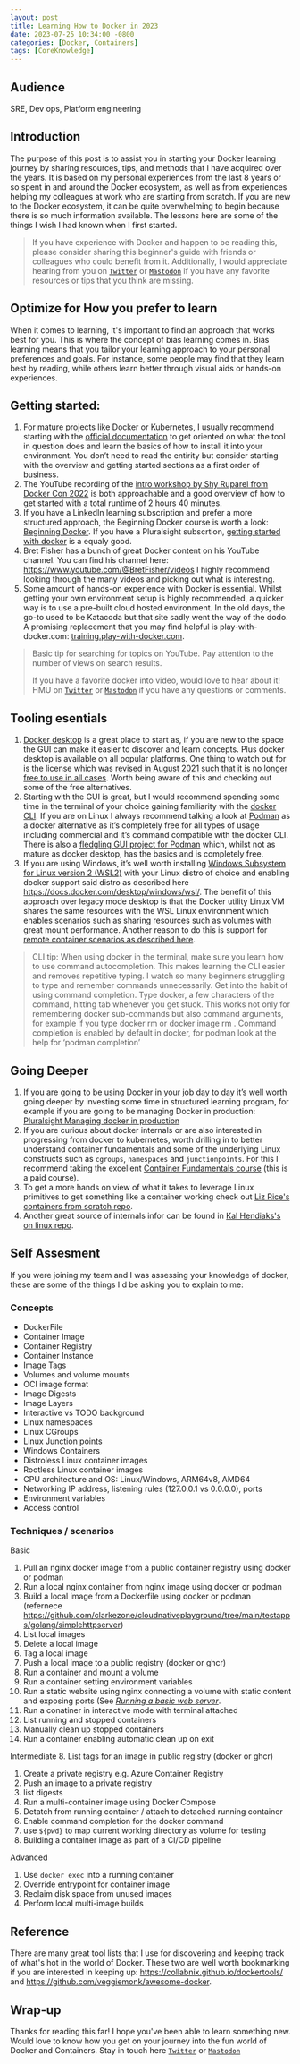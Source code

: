 ```yaml
---
layout: post
title: Learning How to Docker in 2023
date: 2023-07-25 10:34:00 -0800
categories: [Docker, Containers]
tags: [CoreKnowledge]
---
```

## Audience
SRE, Dev ops, Platform engineering

## Introduction
The purpose of this post is to assist you in starting your Docker learning journey by sharing resources, tips, and methods that I have acquired over the years. It is based on my personal experiences from the last 8 years or so spent in and around the Docker ecosystem, as well as from experiences helping my colleagues at work who are starting from scratch. If you are new to the Docker ecosystem, it can be quite overwhelming to begin because there is so much information available. The lessons here are some of the things I wish I had known when I first started.

> If you have experience with Docker and happen to be reading this, please consider sharing this beginner's guide with friends or colleagues who could benefit from it. Additionally, I would appreciate hearing from you on <a href="https://q6o.to/czt" target="_blank">`Twitter`</a> or <a href="https://q6o.to/czm" target="_blank">`Mastodon`</a> if you have any favorite resources or tips that you think are missing.

## Optimize for How you prefer to learn
    
When it comes to learning, it's important to find an approach that works best for you. This is where the concept of bias learning comes in. Bias learning means that you tailor your learning approach to your personal preferences and goals. For instance, some people may find that they learn best by reading, while others learn better through visual aids or hands-on experiences.

## Getting started:
1. For mature projects like Docker or Kubernetes, I usually recommend starting with the <a href="https://q6o.to/dodocs" target="_blank">official documentation</a> to get oriented on what the tool in question does and learn the basics of how to install it into your environment.  You don’t need to read the entirity but consider starting with the overview and getting started sections as a first order of business.
2. The YouTube recording of the <a href="https://q6o.to/doinws" target="_blank">intro workshop by Shy Ruparel from Docker Con 2022</a> is both approachable and a good overview of how to get started with a total runtime of 2 hours 40 minutes.
3. If you have a LinkedIn learning subscription and prefer a more structured approach, the Beginning Docker course is worth a look: <a href="https://q6o.to/dolilgs" target="_blank">Beginning Docker</a>.  If you have a Pluralsight subscrtion, <a href="https://q6o.to/pludogs" target="_blank">getting started with docker</a> is a equaly good.
4. Bret Fisher has a bunch of great Docker content on his YouTube channel.  You can find his channel here: <a href="https://q6o.to/ytbrfi" target="_blank">https://www.youtube.com/@BretFisher/videos</a> I highly recommend looking through the many videos and picking out what is interesting.
5. Some amount of hands-on experience with Docker is essential.  Whilst getting your own environment setup is highly recommended, a quicker way is to use a pre-built cloud hosted environment.  In the old days, the go-to used to be Katacoda but that site sadly went the way of the dodo.  A promising replacement that you may find helpful is play-with-docker.com: <a href="https://q6o.to/doplwi" target="_blank">training.play-with-docker.com</a>.

> Basic tip for searching for topics on YouTube.  Pay attention to the number of views on search results.
> 
> If you have a favorite docker into video, would love to hear about it!  HMU on <a href="https://q6o.to/czt" target="_blank">`Twitter`</a> or <a href="https://q6o.to/czm" target="_blank">`Mastodon`</a> if you have any questions or comments.



## Tooling esentials
1. <a href="https://q6o.to/dodeski" target="_blank">Docker desktop</a> is a great place to start as, if you are new to the space the GUI can make it easier to discover and learn concepts.  Plus docker desktop is available on all popular platforms.  One thing to watch out for is the license which was <a href="https://q6o.to/doli" target="_blank">revised in August 2021 such that it is no longer free to use in all cases</a>.  Worth being aware of this and checking out some of the free alternatives.
2. Starting with the GUI is great, but I would recommend spending some time in the terminal of your choice gaining familiarity with the <a href="https://q6o.to/docli" target="_blank">docker CLI</a>.  If you are on Linux I always recommend talking a look at <a href="https://q6o.to/podma" target="_blank">Podman</a> as a docker alternative as it’s completely free for all types of usage including commercial and it’s command compatible with the docker CLI.  There is also a <a href="https://q6o.to/podmagui" target="_blank">fledgling GUI project for Podman</a> which, whilst not as mature as docker desktop, has the basics and is completely free.
3. If you are using Windows, it’s well worth installing <a href="https://q6o.to/wsla" target="_blank">Windows Subsystem for Linux version 2 (WSL2)</a> with your Linux distro of choice and enabling docker support said distro as described here <a href="https://q6o.to/wsldo" target="_blank">https://docs.docker.com/desktop/windows/wsl/</a>.  The benefit of this approach over legacy mode desktop is that the Docker utility Linux VM shares the same resources with the WSL Linux environment which enables scenarios such as sharing resources such as volumes with great mount performance.  Another reason to do this is support for <a href="https://q6o.to/wslrc" target="_blank">remote container scenarios as described here</a>.

> CLI tip: When using docker in the terminal, make sure you learn how to use command autocompletion.  This makes learning the CLI easier and removes repetitive typing.  I watch so many beginners struggling to type and remember commands unnecessarily.  Get into the habit of using command completion.  Type docker,  a few characters of the command, hitting tab whenever you get stuck.  This works not only for remembering docker sub-commands but also command arguments, for example if you type docker rm <tab> or docker image rm <tab>.  Command completion is enabled by default in docker, for podman look at the help for ‘podman completion’

## Going Deeper
1. If you are going to be using Docker in your job day to day it’s well worth going deeper by investing some time in structured learning program, for example if you are going to be managing Docker in production:  <a href="https://q6o.to/pludopr" target="_blank">Pluralsight Managing docker in production</a>
2. If you are curious about docker internals or are also interested in progressing from docker to kubernetes, worth drilling in to better understand container fundamentals and some of the underlying Linux constructs such as `cgroups`, `namespaces` and `junctionpoints`.  For this I recommend taking the excellent <a href="https://q6o.to/lfs253" target="_blank">Container Fundamentals course</a> (this is a paid course).
3. To get a more hands on view of what it takes to leverage Linux primitives to get something like a container working check out <a href="https://q6o.to/ghliricfs" target="_blank">Liz Rice's containers from scratch repo</a>.
4. Another great source of internals infor can be found in <a href="https://q6o.to/ghkhol" target="_blank">Kal Hendiaks's on linux repo</a>.

## Self Assesment

If you were joining my team and I was assessing your knowledge of docker, these are some of the things I'd be asking you to explain to me:

### Concepts

- DockerFile
- Container Image
- Container Registry
- Container Instance
- Image Tags
- Volumes and volume mounts
- OCI image format
- Image Digests
- Image Layers
- Interactive vs TODO background
- Linux namespaces
- Linux CGroups
- Linux Junction points
- Windows Containers
- Distroless Linux container images
- Rootless Linux container images
- CPU architecture and OS: Linux/Windows, ARM64v8, AMD64
- Networking IP address, listening rules (127.0.0.1 vs 0.0.0.0), ports
- Environment variables
- Access control

### Techniques / scenarios

Basic
1. Pull an nginx docker image from a public container registry using docker or podman
2. Run a local nginx container from nginx image using docker or podman
3. Build a local image from a Dockerfile using docker or podman (refernece <a href="https://q6o.to/ghczshttp" target="_blank">https://github.com/clarkezone/cloudnativeplayground/tree/main/testapps/golang/simplehttpserver</a>)
4. List local images
5. Delete a local image
6. Tag a local image
7. Push a local image to a public registry (docker or ghcr)
4. Run a container and mount a volume
3. Run a container setting environment variables
9. Run a static website using nginx connecting a volume with static content and exposing ports (See <a href="https://q6o.to/donginxim" target="_blank">*Running a basic web server*</a>.
10. Run a conatiner in interactive mode with terminal attached
11. List running and stopped containers
12. Manually clean up stopped containers
13. Run a container enabling automatic clean up on exit

Intermediate
8. List tags for an image in public registry (docker or ghcr)
1. Create a private registry e.g. Azure Container Registry
2. Push an image to a private registry
5. list digests
4. Run a multi-container image using Docker Compose
5. Detatch from running container / attach to detached running container
6. Enable command completion for the docker command
7. use `${pwd}` to map current working directory as volume for testing
8. Building a container image as part of a CI/CD pipeline

Advanced
1. Use `docker exec` into a running container
2. Override entrypoint for container image
3. Reclaim disk space from unused images
4. Perform local multi-image builds

## Reference

There are many great tool lists that I use for discovering and keeping track of what's hot in the world of Docker.  These two are well worth bookmarking if you are interested in keeping up: <a href="https://q6o.to/ghclbdt" target="_blank">https://collabnix.github.io/dockertools/</a> and <a href="https://q6o.to/ghvmad" target="_blank">https://github.com/veggiemonk/awesome-docker</a>.

## Wrap-up

Thanks for reading this far!  I hope you've been able to learn something new.  Would love to know how you get on your journey into the fun world of Docker and Containers.  Stay in touch here <a href="https://q6o.to/czt" target="_blank">`Twitter`</a> or <a href="https://q6o.to/czm" target="_blank">`Mastodon`</a>